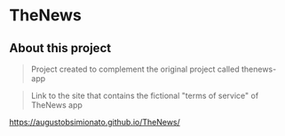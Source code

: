 # TheNews

## About this project
> Project created to complement the original project called thenews-app

> Link to the site that contains the fictional "terms of service" of TheNews app

https://augustobsimionato.github.io/TheNews/
